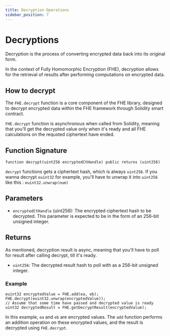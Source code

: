 ```yaml
---
title: Decryption Operations
sidebar_position: 7
---
```


# Decryptions

Decryption is the process of converting encrypted data back into its original form.

In the context of Fully Homomorphic Encryption (FHE), decryption allows for the retrieval of results after performing computations on encrypted data.

## How to decrypt

The `FHE.decrypt` function is a core component of the FHE library, designed to decrypt encrypted data within the FHE framework through Solidity smart contract.

`FHE.decrypt` function is asynchronous when called from Solidity, meaning that you'll get the decrypted value only when it's ready and all FHE calculations on the requsted ciphertext have ended.

## Function Signature

```solidity
function decrypt(uint256 encryptedCtHandle) public returns (uint256)
```

`decrypt` functions gets a ciphertext hash, which is always `uint256`. 
If you wanna decrypt `euint32` for example, you'll have to unwrap it into `uint256` like this : `euint32.unwrap(num)`

## Parameters

- `encryptedCtHandle` (uint256): The encrypted ciphertext hash to be decrypted. This parameter is expected to be in the form of an 256-bit unsigned integer.

## Returns

As mentioned, decryption result is async, meaning that you'll have to poll for result after calling decrypt, till it's ready.

- `uint256`: The decrypted result hash to poll with as a 256-bit unsigned integer.

### Example

```solidity
euint32 encryptedValue = FHE.add(ea, eb);
FHE.decrypt(euint32.unwrap(encryptedValue));
// Assume that some time have passed and decrypted value is ready
uint32 decryptedResult = FHE.getDecryptResult(encryptedValue);

```

In this example, `ea` and `eb` are encrypted values. The `add` function performs an addition operation on these encrypted values, and the result is decrypted using `FHE.decrypt`.
